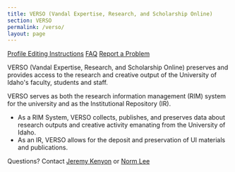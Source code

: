 ```yaml
---
title: VERSO (Vandal Expertise, Research, and Scholarship Online)
section: VERSO
permalink: /verso/
layout: page
---
```


<p class="text-center">
    <a href="{{ '/verso/profile.html' | relative_url }}" class="btn btn-outline-pride-gold m-2" ><span class="fas fa-tools"></span> Profile Editing Instructions</a>
    <a href="{{ '/verso/faq.html' | relative_url }}" class="btn btn-outline-pride-gold m-2" ><span class="fas fa-question"></span> FAQ</a>
    <a href="https://libcal.uidaho.edu/reserve/laser" class="btn btn-outline-pride-gold m-2" target="_blank" rel="noopener"><span class="fas fa-exclamation"></span> Report a Problem</a>
</p>

VERSO (Vandal Expertise, Research, and Scholarship Online) preserves and provides access to the research and creative output of the University of Idaho's faculty, students and staff.

VERSO serves as both the research information management (RIM) system for the university and as the Institutional Repository (IR). 

- As a RIM System, VERSO collects, publishes, and preserves  data about research outputs and creative activity emanating from the University of Idaho. 
- As an IR, VERSO allows for the deposit and preservation of UI materials and publications. 

Questions? Contact [Jeremy Kenyon](mailto:jkenyon@uidaho.edu) or [Norm Lee](mailto:normanlee@uidaho.edu)
